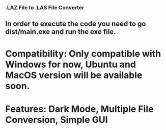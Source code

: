 ### .LAZ File to .LAS File Converter

## In order to execute the code you need to go dist/main.exe and run the exe file.

# Compatibility: Only compatible with Windows for now, Ubuntu and MacOS version will be available soon.

# Features: Dark Mode, Multiple File Conversion, Simple GUI